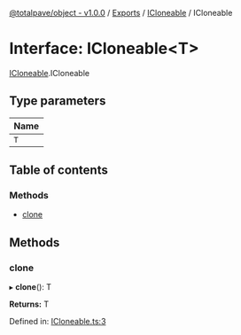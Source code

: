 [@totalpave/object - v1.0.0](../README.md) / [Exports](../modules.md) / [ICloneable](../modules/icloneable.md) / ICloneable

# Interface: ICloneable<T\>

[ICloneable](../modules/icloneable.md).ICloneable

## Type parameters

Name |
:------ |
`T` |

## Table of contents

### Methods

- [clone](icloneable.icloneable-1.md#clone)

## Methods

### clone

▸ **clone**(): T

**Returns:** T

Defined in: [ICloneable.ts:3](https://github.com/totalpave/object/blob/53c6978/src/ICloneable.ts#L3)
